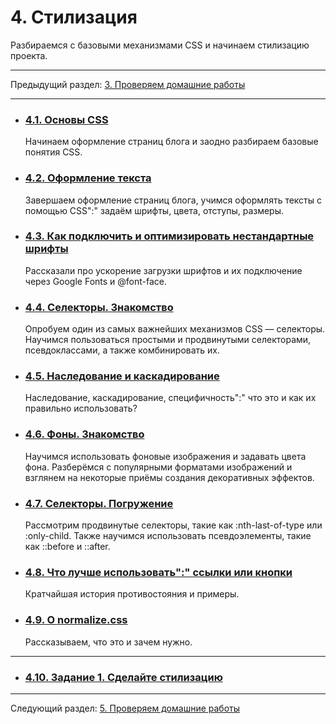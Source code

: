 # 4. Стилизация

Разбираемся с базовыми механизмами CSS и начинаем стилизацию проекта.

---

Предыдущий раздел: [3. Проверяем домашние работы](./module-3.md)

---

- ### [4.1. Основы CSS](https://htmlacademy.ru/courses/307)

  Начинаем оформление страниц блога и заодно разбираем базовые понятия CSS.

- ### [4.2. Оформление текста](https://htmlacademy.ru/courses/309)

  Завершаем оформление страниц блога, учимся оформлять тексты с помощью CSS":" задаём шрифты, цвета, отступы, размеры.

- ### [4.3. Как подключить и оптимизировать нестандартные шрифты](https://htmlacademy.ru/blog/boost/tutorial/fonts-loading)

  Рассказали про ускорение загрузки шрифтов и их подключение через Google Fonts и @font-face.

- ### [4.4. Селекторы. Знакомство](https://htmlacademy.ru/courses/42)

  Опробуем один из самых важнейших механизмов CSS — селекторы. Научимся пользоваться простыми и продвинутыми селекторами, псевдоклассами, а также комбинировать их.

- ### [4.5. Наследование и каскадирование](https://htmlacademy.ru/courses/66)

  Наследование, каскадирование, специфичность":" что это и как их правильно использовать?

- ### [4.6. Фоны. Знакомство](https://htmlacademy.ru/courses/53)

  Научимся использовать фоновые изображения и задавать цвета фона. Разберёмся с популярными форматами изображений и взглянем на некоторые приёмы создания декоративных эффектов.

- ### [4.7. Селекторы. Погружение](https://htmlacademy.ru/courses/57)

  Рассмотрим продвинутые селекторы, такие как :nth-last-of-type или :only-child. Также научимся использовать псевдоэлементы, такие как ::before и ::after.

- ### [4.8. Что лучше использовать":" ссылки или кнопки](https://htmlacademy.ru/blog/boost/frontend/links-or-buttons)

  Кратчайшая история противостояния и примеры.

- ### [4.9. О normalize.css](https://htmlacademy.ru/blog/boost/frontend/about-normalize-css)

  Рассказываем, что это и зачем нужно.

---

- ### [4.10. Задание 1. Сделайте стилизацию](./task-4.md)

---

Следующий раздел: [5. Проверяем домашние работы](./module-5.md)